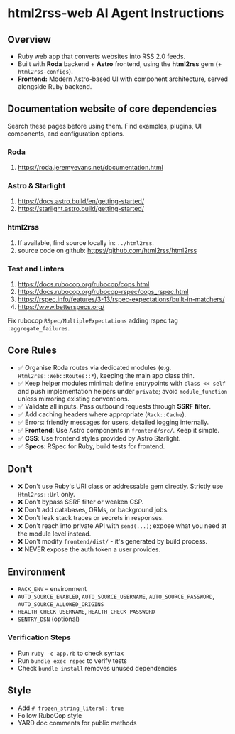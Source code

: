 # html2rss-web AI Agent Instructions

## Overview

- Ruby web app that converts websites into RSS 2.0 feeds.
- Built with **Roda** backend + **Astro** frontend, using the **html2rss** gem (+ `html2rss-configs`).
- **Frontend:** Modern Astro-based UI with component architecture, served alongside Ruby backend.

## Documentation website of core dependencies

Search these pages before using them. Find examples, plugins, UI components, and configuration options.

### Roda

1. https://roda.jeremyevans.net/documentation.html

### Astro & Starlight

1. https://docs.astro.build/en/getting-started/
2. https://starlight.astro.build/getting-started/

### html2rss

1. If available, find source locally in: `../html2rss`.
2. source code on github: https://github.com/html2rss/html2rss

### Test and Linters

1. https://docs.rubocop.org/rubocop/cops.html
2. https://docs.rubocop.org/rubocop-rspec/cops_rspec.html
3. https://rspec.info/features/3-13/rspec-expectations/built-in-matchers/
4. https://www.betterspecs.org/

Fix rubocop `RSpec/MultipleExpectations` adding rspec tag `:aggregate_failures`.

## Core Rules

- ✅ Organise Roda routes via dedicated modules (e.g. `Html2rss::Web::Routes::*`), keeping the main app class thin.
- ✅ Keep helper modules minimal: define entrypoints with `class << self` and push implementation helpers under `private`; avoid `module_function` unless mirroring existing conventions.
- ✅ Validate all inputs. Pass outbound requests through **SSRF filter**.
- ✅ Add caching headers where appropriate (`Rack::Cache`).
- ✅ Errors: friendly messages for users, detailed logging internally.
- ✅ **Frontend**: Use Astro components in `frontend/src/`. Keep it simple.
- ✅ **CSS**: Use frontend styles provided by Astro Starlight.
- ✅ **Specs**: RSpec for Ruby, build tests for frontend.

## Don't

- ❌ Don't use Ruby's URI class or addressable gem directly. Strictly use `Html2rss::Url` only.
- ❌ Don't bypass SSRF filter or weaken CSP.
- ❌ Don't add databases, ORMs, or background jobs.
- ❌ Don't leak stack traces or secrets in responses.
- ❌ Don't reach into private API with `send(...)`; expose what you need at the module level instead.
- ❌ Don't modify `frontend/dist/` - it's generated by build process.
- ❌ NEVER expose the auth token a user provides.

## Environment

- `RACK_ENV` – environment
- `AUTO_SOURCE_ENABLED`, `AUTO_SOURCE_USERNAME`, `AUTO_SOURCE_PASSWORD`, `AUTO_SOURCE_ALLOWED_ORIGINS`
- `HEALTH_CHECK_USERNAME`, `HEALTH_CHECK_PASSWORD`
- `SENTRY_DSN` (optional)

### Verification Steps

- Run `ruby -c app.rb` to check syntax
- Run `bundle exec rspec` to verify tests
- Check `bundle install` removes unused dependencies

## Style

- Add `# frozen_string_literal: true`
- Follow RuboCop style
- YARD doc comments for public methods
